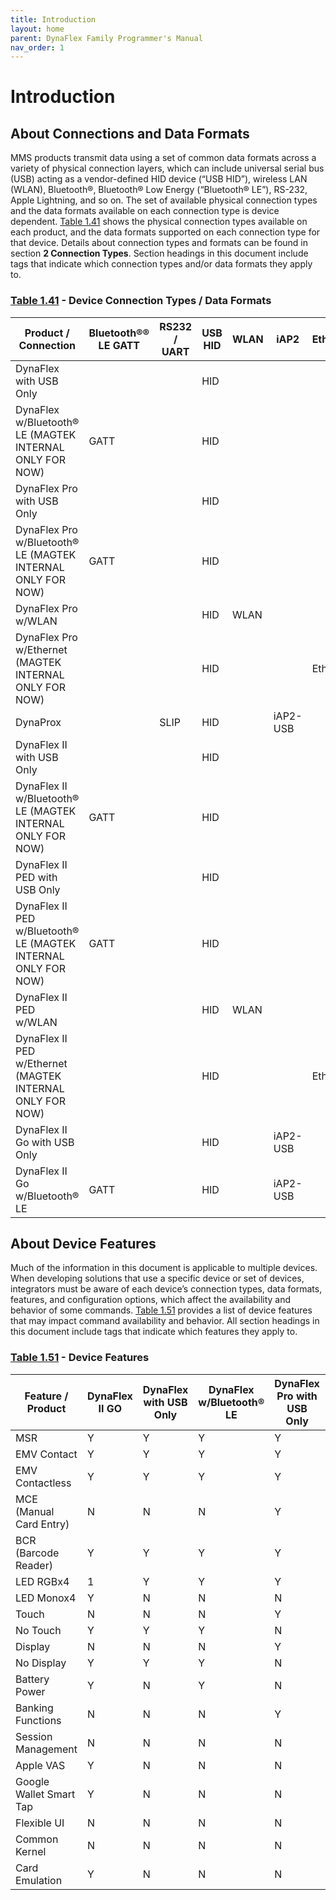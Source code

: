 ```yaml
---
title: Introduction
layout: home
parent: DynaFlex Family Programmer's Manual
nav_order: 1
---
```




# Introduction


## About Connections and Data Formats

MMS products transmit data using a set of common data formats across a variety of physical connection layers, which can include universal serial bus (USB) acting as a vendor-defined HID device (“USB HID”), wireless LAN (WLAN), Bluetooth®, Bluetooth® Low Energy (“Bluetooth® LE”), RS-232, Apple Lightning, and so on. The set of available physical connection types and the data formats available on each connection type is device dependent. [Table 1.41](#table-1-41) shows the physical connection types available on each product, and the data formats supported on each connection type for that device. Details about connection types and formats can be found in section **2 Connection Types**. Section headings in this document include tags that indicate which connection types and/or data formats they apply to.

### [Table 1.41](#table-1-41) - Device Connection Types / Data Formats

| Product / Connection | Bluetooth®® LE GATT | RS232 / UART | USB HID | WLAN | iAP2 | Ethernet |
|----------------------------------------------------------------|---------------------|--------------|---------|------|----------|----------|
| DynaFlex with USB Only | | | HID | | | |
| DynaFlex w/Bluetooth® LE (MAGTEK INTERNAL ONLY FOR NOW) | GATT | | HID | | | |
| DynaFlex Pro with USB Only | | | HID | | | |
| DynaFlex Pro w/Bluetooth® LE (MAGTEK INTERNAL ONLY FOR NOW) | GATT | | HID | | | |
| DynaFlex Pro w/WLAN | | | HID | WLAN | | |
| DynaFlex Pro w/Ethernet (MAGTEK INTERNAL ONLY FOR NOW) | | | HID | | | Ethernet |
| DynaProx | | SLIP | HID | | iAP2-USB | |
| DynaFlex II with USB Only | | | HID | | | |
| DynaFlex II w/Bluetooth® LE (MAGTEK INTERNAL ONLY FOR NOW) | GATT | | HID | | | |
| DynaFlex II PED with USB Only | | | HID | | | |
| DynaFlex II PED w/Bluetooth® LE (MAGTEK INTERNAL ONLY FOR NOW) | GATT | | HID | | | |
| DynaFlex II PED w/WLAN | | | HID | WLAN | | |
| DynaFlex II PED w/Ethernet (MAGTEK INTERNAL ONLY FOR NOW) | | | HID | | | Ethernet |
| DynaFlex II Go with USB Only | | | HID | | iAP2-USB | |
| DynaFlex II Go w/Bluetooth® LE | GATT | | HID | | iAP2-USB | |

## About Device Features

Much of the information in this document is applicable to multiple devices. When developing solutions that use a specific device or set of devices, integrators must be aware of each device’s connection types, data formats, features, and configuration options, which affect the availability and behavior of some commands. [Table 1.51](#table-1-51) provides a list of device features that may impact command availability and behavior. All section headings in this document include tags that indicate which features they apply to.

### [Table 1.51](#table-1-51) - Device Features

| Feature / Product | DynaFlex II GO | DynaFlex with USB Only | DynaFlex w/Bluetooth® LE | DynaFlex Pro with USB Only | DynaFlex Pro with Bluetooth® LE | DynaFlex Pro with WLAN | DynaFlex Pro with Ethernet | DynaProx | DynaFlex II with USB Only | DynaFlex II w/Bluetooth® LE | DynaFlex II PED with USB Only | DynaFlex II PED with Bluetooth® LE | DynaFlex II PED with WLAN | DynaFlex II PED with Ethernet |
|-------------------------|----------------|------------------------|--------------------------|----------------------------|---------------------------------|------------------------|----------------------------|----------|---------------------------|-----------------------------|-------------------------------|------------------------------------|---------------------------|-------------------------------|
| MSR | Y | Y | Y | Y | Y | Y | Y | N | Y | Y | Y | Y | Y | Y |
| EMV Contact | Y | Y | Y | Y | Y | Y | Y | N | Y | Y | Y | Y | Y | Y |
| EMV Contactless | Y | Y | Y | Y | Y | Y | Y | Y | Y | Y | Y | Y | Y | Y |
| MCE (Manual Card Entry) | N | N | N | Y | Y | Y | Y | N | N | N | Y | Y | Y | Y |
| BCR (Barcode Reader) | Y | Y | Y | Y | Y | Y | Y | Y | Y | Y | Y | Y | Y | Y |
| LED RGBx4 | 1 | Y | Y | Y | Y | Y | Y | N | Y | Y | Y | Y | Y | Y |
| LED Monox4 | Y | N | N | N | N | N | N | Y | N | N | N | N | N | N |
| Touch | N | N | N | Y | Y | Y | Y | N | N | N | Y | Y | Y | Y |
| No Touch | Y | Y | Y | N | N | N | N | Y | Y | Y | N | N | N | N |
| Display | N | N | N | Y | Y | Y | Y | N | N | N | Y | Y | Y | Y |
| No Display | Y | Y | Y | N | N | N | N | Y | Y | Y | N | N | N | N |
| Battery Power | Y | N | Y | N | Y | Y | Y | N | N | Y | N | Y | Y | Y |
| Banking Functions | N | N | N | Y | Y | Y | Y | N | N | N | Y | Y | Y | Y |
| Session Management | N | N | N | N | N | Y | N | N | N | N | N | N | Y | N |
| Apple VAS | Y | N | N | N | N | N | N | Y | Y | Y | Y | Y | Y | Y |
| Google Wallet Smart Tap | Y | N | N | N | N | N | N | Y | Y | Y | Y | Y | Y | Y |
| Flexible UI | N | N | N | N | N | N | N | N | N | N | Y | Y | Y | Y |
| Common Kernel | N | N | N | N | N | N | N | Y | Y | Y | Y | Y | Y | Y |
| Card Emulation | Y | N | N | N | N | N | N | Y | Y | Y | Y | Y | Y | Y |